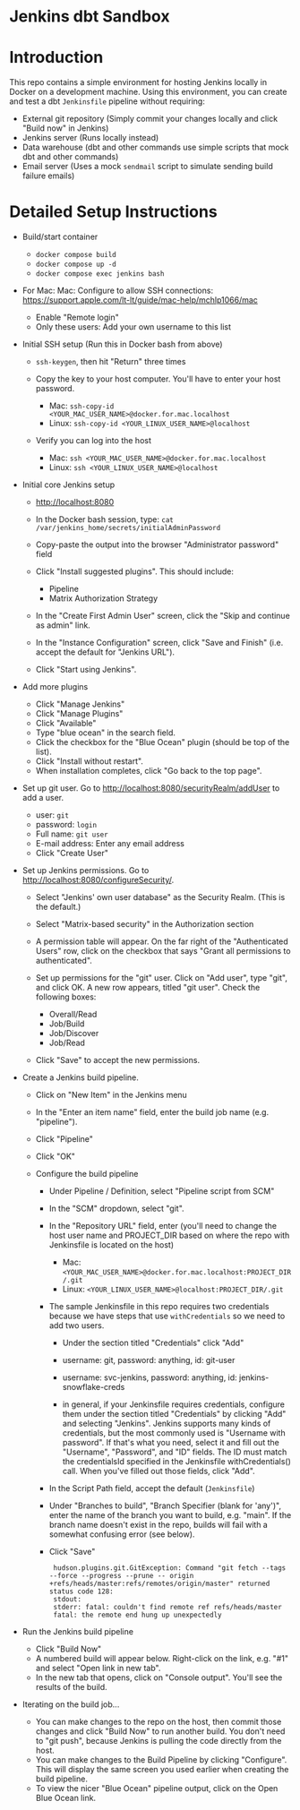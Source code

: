 # Jenkins dbt Sandbox

# Introduction

This repo contains a simple environment for hosting Jenkins locally in Docker
on a development machine. Using this environment, you can create and test a
dbt `Jenkinsfile` pipeline without requiring:

- External git repository (Simply commit your changes locally and click "Build now" in Jenkins)
- Jenkins server (Runs locally instead)
- Data warehouse (dbt and other commands use simple scripts that mock dbt and other commands)
- Email server (Uses a mock `sendmail` script to simulate sending build failure emails)

# Detailed Setup Instructions

- Build/start container

    -   `docker compose build`
    -   `docker compose up -d`
    -   `docker compose exec jenkins bash`

-   For Mac: Mac: Configure to allow SSH connections: <https://support.apple.com/lt-lt/guide/mac-help/mchlp1066/mac>

    -   Enable "Remote login"
    -   Only these users: Add your own username to this list

-   Initial SSH setup (Run this in Docker bash from above)

    -   `ssh-keygen`, then hit "Return" three times
    -   Copy the key to your host computer. You'll have to enter your host password.

        -   Mac: `ssh-copy-id <YOUR_MAC_USER_NAME>@docker.for.mac.localhost`
        -   Linux: `ssh-copy-id <YOUR_LINUX_USER_NAME>@localhost`

    -   Verify you can log into the host

        -   Mac: `ssh <YOUR_MAC_USER_NAME>@docker.for.mac.localhost`
        -   Linux: `ssh <YOUR_LINUX_USER_NAME>@localhost`

-   Initial core Jenkins setup

    -   <http://localhost:8080>
    -   In the Docker bash session, type: `cat /var/jenkins_home/secrets/initialAdminPassword`
    -   Copy-paste the output into the browser "Administrator password" field
    -   Click "Install suggested plugins". This should include:

        -   Pipeline
        -   Matrix Authorization Strategy

    -   In the "Create First Admin User" screen, click the "Skip and continue as admin" link.
    -   In the "Instance Configuration" screen, click "Save and Finish" (i.e. accept the default for "Jenkins URL").
    -   Click "Start using Jenkins".

-   Add more plugins

    -   Click "Manage Jenkins"
    -   Click "Manage Plugins"
    -   Click "Available"
    -   Type "blue ocean" in the search field.
    -   Click the checkbox for the "Blue Ocean" plugin (should be top of the list).
    -   Click "Install without restart".
    -   When installation completes, click "Go back to the top page".

-   Set up git user. Go to <http://localhost:8080/securityRealm/addUser> to add a user.

    -   user: `git`
    -   password: `login`
    -   Full name: `git user`
    -   E-mail address: Enter any email address
    -   Click "Create User"

-   Set up Jenkins permissions. Go to <http://localhost:8080/configureSecurity/>.

    -   Select "Jenkins' own user database" as the Security Realm. (This is the default.)
    -   Select "Matrix-based security" in the Authorization section
    -   A permission table will appear. On the far right of the "Authenticated Users" row, click on the checkbox that says "Grant all permissions to authenticated".
    -   Set up permissions for the "git" user. Click on "Add user", type "git", and click OK. A new row appears, titled "git user". Check the following boxes:

        -   Overall/Read
        -   Job/Build
        -   Job/Discover
        -   Job/Read

    -   Click "Save" to accept the new permissions.

  -   Create a Jenkins build pipeline.

      -   Click on "New Item" in the Jenkins menu
      -   In the "Enter an item name" field, enter the build job name (e.g. "pipeline").
      -   Click "Pipeline"
      -   Click "OK"
      -   Configure the build pipeline

          -   Under Pipeline / Definition, select "Pipeline script from SCM"
          -   In the "SCM" dropdown, select "git".
          -   In the "Repository URL" field, enter (you'll need to change the host user name and PROJECT_DIR based on where the repo with Jenkinsfile is located on the host)

              -   Mac: `<YOUR_MAC_USER_NAME>@docker.for.mac.localhost:PROJECT_DIR/.git`
              -   Linux: `<YOUR_LINUX_USER_NAME>@localhost:PROJECT_DIR/.git`

          -   The sample Jenkinsfile in this repo requires two credentials because we have steps that use `withCredentials` so we need to add two users.
              -   Under the section titled "Credentials" click "Add"
                - username: git, password: anything, id: git-user
                - username: svc-jenkins, password: anything, id: jenkins-snowflake-creds

              -   in general, if your Jenkinsfile requires credentials, configure them under the section titled "Credentials" by clicking "Add" and selecting "Jenkins". Jenkins supports many kinds of credentials, but the most commonly used is "Username with password". If that's what you need, select it and fill out the "Username", "Password", and "ID" fields. The ID must match the credentialsId specified in the Jenkinsfile withCredentials() call. When you've filled out those fields, click "Add".

          -   In the Script Path field, accept the default (`Jenkinsfile`)
          -   Under "Branches to build", "Branch Specifier (blank for 'any')", enter the name of the branch you want to build, e.g. "main". If the branch name doesn't exist in the repo, builds will fail with a somewhat confusing error (see below).
          - Click "Save"


                 hudson.plugins.git.GitException: Command "git fetch --tags --force --progress --prune -- origin +refs/heads/master:refs/remotes/origin/master" returned status code 128:
                 stdout:
                 stderr: fatal: couldn't find remote ref refs/heads/master
                 fatal: the remote end hung up unexpectedly

-   Run the Jenkins build pipeline

    -   Click "Build Now"
    -   A numbered build will appear below. Right-click on the link, e.g. "#1" and select "Open link in new tab".
    -   In the new tab that opens, click on "Console output". You'll see the results of the build.

-   Iterating on the build job...

    -   You can make changes to the repo on the host, then commit those changes and click "Build Now" to run another build. You don't need to "git push", because Jenkins is pulling the code directly from the host.
    -   You can make changes to the Build Pipeline by clicking "Configure". This will display the same screen you used earlier when creating the build pipeline.
    -   To view the nicer "Blue Ocean" pipeline output, click on the Open Blue Ocean link.